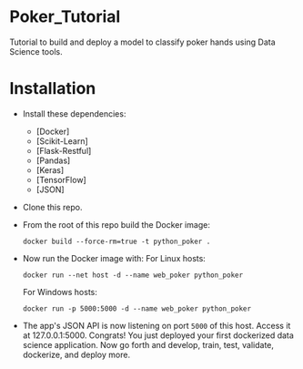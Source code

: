 # Poker_Tutorial
Tutorial to build and deploy a model to classify poker hands using Data Science tools. 

# Installation

- Install these dependencies:
  - [Docker]
  - [Scikit-Learn]
  - [Flask-Restful]
  - [Pandas] 
  - [Keras]
  - [TensorFlow]
  - [JSON]
- Clone this repo.
- From the root of this repo build the Docker image:

  ```
  docker build --force-rm=true -t python_poker .
  ```

- Now run the Docker image with:
  For Linux hosts:
  ```
  docker run --net host -d --name web_poker python_poker
  ```
  For Windows hosts:
  ```
  docker run -p 5000:5000 -d --name web_poker python_poker
  ```
  
- The app's JSON API is now listening on port `5000` of this host. Access it at 127.0.0.1:5000.  Congrats! You just deployed your first dockerized data science application.  Now go forth and develop, train, test, validate, dockerize, and deploy more.
